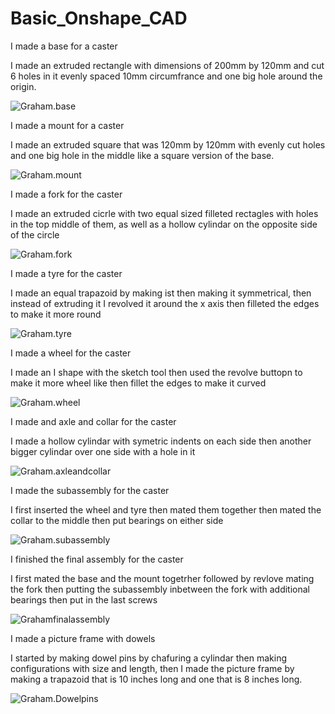 # Basic_Onshape_CAD


I made a base for a caster



I made an extruded rectangle with dimensions of 200mm by 120mm and cut 6 holes in it evenly spaced 10mm circumfrance and one big hole around the origin.




![Graham.base](images/Graham.base.PNG)



I made a mount for a caster


I made an extruded square that was 120mm by 120mm with evenly cut holes and one big hole in the middle like a square version of the base.
 

![Graham.mount](images/Graham.mount.PNG)


I made a fork for the caster


I made an extruded cicrle with two equal sized filleted rectagles with holes in the top middle of them, as well as a hollow cylindar on the opposite side of the circle


![Graham.fork](images/Graham.fork.PNG)



I made a tyre for the caster


I made an equal trapazoid by making ist then making it symmetrical, then instead of extruding it I revolved it around the x axis then filleted the edges to make it more round



![Graham.tyre](images/Graham.tyre.PNG)


I made a wheel for the caster


I made an I shape with the sketch tool then used the revolve buttopn to make it more wheel like then fillet the edges to make it curved


![Graham.wheel](images/Graham.wheel.PNG)


I made and axle and collar for the caster

I made a hollow cylindar with symetric indents on each side then another bigger cylindar over one side with a hole in it


![Graham.axleandcollar](images/Graham.axleandcollar.PNG)


I made the subassembly for the caster


I first inserted the wheel and tyre then mated them together then mated the collar to the middle then put bearings on either side


![Graham.subassembly](images/Graham.subassembly.PNG)


I finished the final assembly for the caster


I first mated the base and the mount togetrher followed by revlove mating the fork then putting the subassembly inbetween the fork with additional bearings then put in the last screws 

![Grahamfinalassembly](images/Graham.finalassembly.PNG)



I made a picture frame with dowels


I started by making dowel pins by chafuring a cylindar then making configurations with size and length, then I made the picture frame by making a trapazoid that is 10 inches long and one that is 8 inches long.



![Graham.Dowelpins](images/Graham.Dowelpin.PNG)

